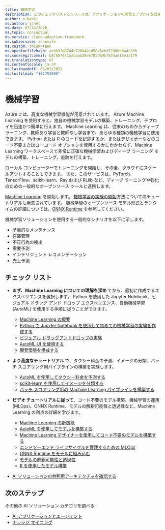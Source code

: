 ```yaml
---
title: 機械学習
description: このチェックリストとリソースは、アプリケーションの開発とデプロイを計画するのに役立ちます。
author: v-hanki
ms.author: janet
ms.date: 07/14/2020
ms.topic: conceptual
ms.service: cloud-adoption-framework
ms.subservice: innovate
ms.custom: think-tank
ms.openlocfilehash: acbb9fd8744b720848ad5043cbd71080dba4c8fb
ms.sourcegitcommit: b8f8b7631aabaab28e9705934bf67dad15e3a179
ms.translationtype: HT
ms.contentlocale: ja-JP
ms.lasthandoff: 03/03/2021
ms.locfileid: "101791090"
---
```

<!-- cSpell:ignore scikit RLlib ONNX Jupyter -->

# <a name="machine-learning"></a>機械学習

Azure には、高度な機械学習機能が用意されています。 Azure Machine Learning を使用すると、独自の機械学習モデルの構築、トレーニング、デプロイを迅速かつ簡単に行えます。 Machine Learning は、従来のものからディープ ラーニング、教師あり学習と教師なし学習まで、あらゆる種類の機械学習に使用できます。 Python または R のコードを記述するか、または[デザイナー](/azure/machine-learning/tutorial-designer-automobile-price-train-score)などのコード不要またはローコード オプションを使用するかにかかわらず、Machine Learning ワークスペースで非常に正確な機械学習およびディープ ラーニング モデルの構築、トレーニング、追跡を行えます。

ローカル コンピューターでトレーニングを開始し、その後、クラウドにスケールアウトすることもできます。 また、このサービスは、PyTorch、TensorFlow、scikit-learn、Ray および RLlib など、ディープ ラーニングや強化のための一般的なオープンソース ツールと連携します。

[Machine Learning](/azure/machine-learning/) を開始します。 [機械学習の実験の開始](/azure/machine-learning/tutorial-1st-experiment-sdk-setup)方法についてのチュートリアルも用意されています。 機械学習のオープンソース モデル形式とランタイムの詳細については、[ONNX Runtime](https://www.onnxruntime.ai/) を参照してください。

機械学習ソリューションを使用する一般的なシナリオを以下に示します。

- 予測的なメンテナンス
- 在庫管理
- 不正行為の検出
- 需要予測
- インテリジェント レコメンデーション
- 売上予測

## <a name="checklist"></a>チェック リスト

- **まず、Machine Learning についての理解を深め** てから、最初に作成するエクスペリエンスを選択します。 Python を使用した Jupyter Notebook、ビジュアル ドラッグ アンド ドロップ エクスペリエンス、自動機械学習 (AutoML) を使用する手順に従うことができます。

  - [Machine Learning の概要](/azure/machine-learning/overview-what-is-azure-ml)
  - [Python で Jupyter Notebook を使用して初めての機械学習の実験を作成する](/azure/machine-learning/tutorial-1st-experiment-sdk-setup)
  - [ビジュアル ドラッグアンドドロップの実験](/azure/machine-learning/tutorial-designer-automobile-price-train-score)
  - [AutoML UI を使用する](/azure/machine-learning/tutorial-first-experiment-automated-ml)
  - [開発環境を構成する](/azure/machine-learning/how-to-configure-environment)

- **より高度なチュートリアル** で、タクシー料金の予測、イメージの分類、バッチ スコアリング用パイプラインの構築を実験します。

  - [AutoML を使用してタクシー料金を予測する](/azure/machine-learning/tutorial-auto-train-models)
  - [scikit-learn を使用してイメージを分類する](/azure/machine-learning/tutorial-train-models-with-aml)
  - [バッチ スコアリング用の Machine Learning パイプラインを構築する](/azure/machine-learning/tutorial-pipeline-batch-scoring-classification)

- **ビデオ チュートリアルに従って**、コード不要のモデル構築、機械学習の運用 (MLOps)、ONNX Runtime、モデルの解釈可能性と透過性など、Machine Learning の利点の詳細を学びます。

  - [Machine Learning の新機能](https://channel9.msdn.com/Shows/AI-Show/Allup-Azure-ML)
  - [AutoML を使用してモデルを構築する](https://aka.ms/automlvideo)
  - [Machine Learning デザイナーを使用してコード不要のモデルを構築する](https://aka.ms/studioanddesigner)
  - [エンドツーエンド ライフサイクルを管理するための MLOps](https://aka.ms/mlopsvideo)
  - [ONNX Runtime をモデルに組み込む](https://www.youtube.com/watch?v=qy7X2JGLUC4)
  - [モデルの解釈可能性と透過性](https://aka.ms/azuremlinterpret)
  - [R を使用したモデル構築](https://aka.ms/Rmodels)

- [AI ソリューションの参照用アーキテクチャを確認する](/azure/architecture/browse/#ai--machine-learning)

## <a name="next-steps"></a>次のステップ

その他の AI ソリューション カテゴリを調べる:

- [AI アプリケーションとエージェント](./ai-applications.md)
- [ナレッジ マイニング](./knowledge-mining.md)
